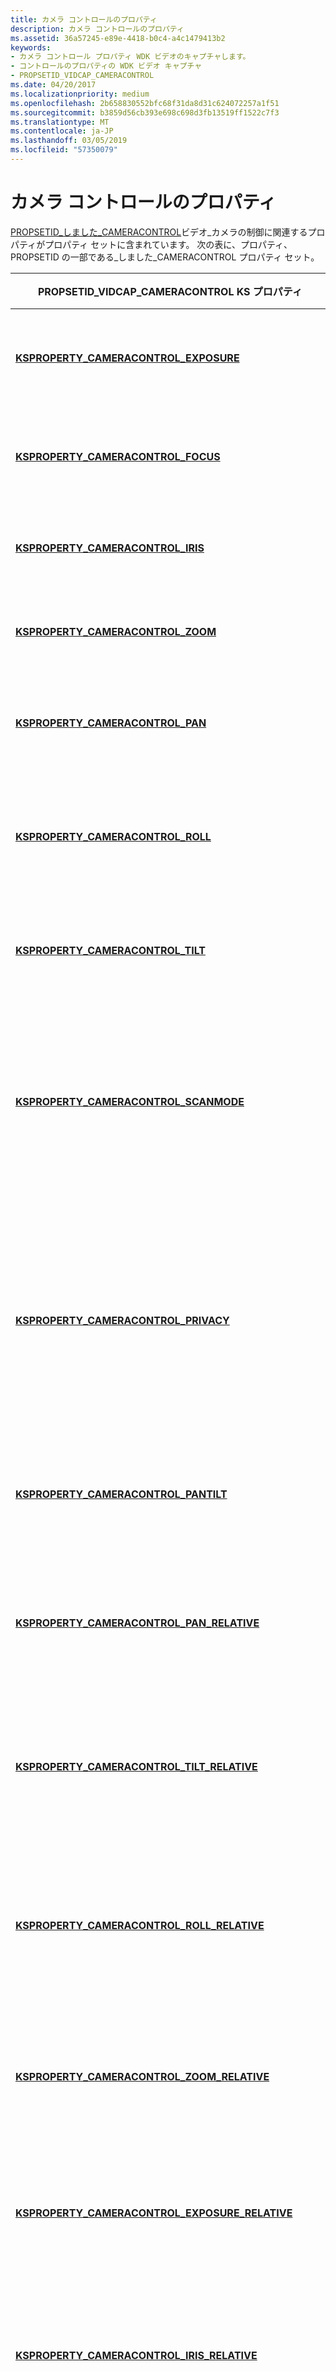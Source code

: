 ```yaml
---
title: カメラ コントロールのプロパティ
description: カメラ コントロールのプロパティ
ms.assetid: 36a57245-e89e-4418-b0c4-a4c1479413b2
keywords:
- カメラ コントロール プロパティ WDK ビデオのキャプチャします。
- コントロールのプロパティの WDK ビデオ キャプチャ
- PROPSETID_VIDCAP_CAMERACONTROL
ms.date: 04/20/2017
ms.localizationpriority: medium
ms.openlocfilehash: 2b658830552bfc68f31da8d31c624072257a1f51
ms.sourcegitcommit: b3859d56cb393e698c698d3fb13519ff1522c7f3
ms.translationtype: MT
ms.contentlocale: ja-JP
ms.lasthandoff: 03/05/2019
ms.locfileid: "57350079"
---
```

# <a name="camera-control-properties"></a>カメラ コントロールのプロパティ


[PROPSETID\_しました\_CAMERACONTROL](https://msdn.microsoft.com/library/windows/hardware/ff567802)ビデオ_カメラの制御に関連するプロパティがプロパティ セットに含まれています。 次の表に、プロパティ、PROPSETID の一部である\_しました\_CAMERACONTROL プロパティ セット。

<table>
<colgroup>
<col width="50%" />
<col width="50%" />
</colgroup>
<thead>
<tr class="header">
<th>PROPSETID_VIDCAP_CAMERACONTROL KS プロパティ</th>
<th>プロパティの説明</th>
</tr>
</thead>
<tbody>
<tr class="odd">
<td><p><a href="https://msdn.microsoft.com/library/windows/hardware/ff564401" data-raw-source="[&lt;strong&gt;KSPROPERTY_CAMERACONTROL_EXPOSURE&lt;/strong&gt;](https://msdn.microsoft.com/library/windows/hardware/ff564401)"><strong>KSPROPERTY_CAMERACONTROL_EXPOSURE</strong></a></p></td>
<td><p>カメラのデジタル公開期間を制御します。</p></td>
</tr>
<tr class="even">
<td><p><a href="https://msdn.microsoft.com/library/windows/hardware/ff564410" data-raw-source="[&lt;strong&gt;KSPROPERTY_CAMERACONTROL_FOCUS&lt;/strong&gt;](https://msdn.microsoft.com/library/windows/hardware/ff564410)"><strong>KSPROPERTY_CAMERACONTROL_FOCUS</strong></a></p></td>
<td><p>カメラのフォーカスの設定を制御します。</p></td>
</tr>
<tr class="odd">
<td><p><a href="https://msdn.microsoft.com/library/windows/hardware/ff564415" data-raw-source="[&lt;strong&gt;KSPROPERTY_CAMERACONTROL_IRIS&lt;/strong&gt;](https://msdn.microsoft.com/library/windows/hardware/ff564415)"><strong>KSPROPERTY_CAMERACONTROL_IRIS</strong></a></p></td>
<td><p>カメラの絞り設定を制御します。</p></td>
</tr>
<tr class="even">
<td><p><a href="https://msdn.microsoft.com/library/windows/hardware/ff564459" data-raw-source="[&lt;strong&gt;KSPROPERTY_CAMERACONTROL_ZOOM&lt;/strong&gt;](https://msdn.microsoft.com/library/windows/hardware/ff564459)"><strong>KSPROPERTY_CAMERACONTROL_ZOOM</strong></a></p></td>
<td><p>カメラのズーム設定を制御します。</p></td>
</tr>
<tr class="odd">
<td><p><a href="https://msdn.microsoft.com/library/windows/hardware/ff564424" data-raw-source="[&lt;strong&gt;KSPROPERTY_CAMERACONTROL_PAN&lt;/strong&gt;](https://msdn.microsoft.com/library/windows/hardware/ff564424)"><strong>KSPROPERTY_CAMERACONTROL_PAN</strong></a></p></td>
<td><p>カメラのコントロールはパン設定です。</p></td>
</tr>
<tr class="even">
<td><p><a href="https://msdn.microsoft.com/library/windows/hardware/ff564432" data-raw-source="[&lt;strong&gt;KSPROPERTY_CAMERACONTROL_ROLL&lt;/strong&gt;](https://msdn.microsoft.com/library/windows/hardware/ff564432)"><strong>KSPROPERTY_CAMERACONTROL_ROLL</strong></a></p></td>
<td><p>カメラのコントロールは、設定をロールバックします。</p></td>
</tr>
<tr class="odd">
<td><p><a href="https://msdn.microsoft.com/library/windows/hardware/ff564454" data-raw-source="[&lt;strong&gt;KSPROPERTY_CAMERACONTROL_TILT&lt;/strong&gt;](https://msdn.microsoft.com/library/windows/hardware/ff564454)"><strong>KSPROPERTY_CAMERACONTROL_TILT</strong></a></p></td>
<td><p>カメラのコントロールは、設定を傾けます。</p></td>
</tr>
<tr class="even">
<td><p><a href="https://msdn.microsoft.com/library/windows/hardware/ff564452" data-raw-source="[&lt;strong&gt;KSPROPERTY_CAMERACONTROL_SCANMODE&lt;/strong&gt;](https://msdn.microsoft.com/library/windows/hardware/ff564452)"><strong>KSPROPERTY_CAMERACONTROL_SCANMODE</strong></a></p></td>
<td><p>インターリーブ、または非インターリーブドなどのカメラのセンサーのスキャン モードを制御します。</p></td>
</tr>
<tr class="odd">
<td><p><a href="https://msdn.microsoft.com/library/windows/hardware/ff564430" data-raw-source="[&lt;strong&gt;KSPROPERTY_CAMERACONTROL_PRIVACY&lt;/strong&gt;](https://msdn.microsoft.com/library/windows/hardware/ff564430)"><strong>KSPROPERTY_CAMERACONTROL_PRIVACY</strong></a></p></td>
<td><p>カメラ センサーが、ビデオをキャプチャする必要がありますか、ビデオのキャプチャが妨げがかどうかを制御します。</p></td>
</tr>
<tr class="even">
<td><p><a href="https://msdn.microsoft.com/library/windows/hardware/ff564425" data-raw-source="[&lt;strong&gt;KSPROPERTY_CAMERACONTROL_PANTILT&lt;/strong&gt;](https://msdn.microsoft.com/library/windows/hardware/ff564425)"><strong>KSPROPERTY_CAMERACONTROL_PANTILT</strong></a></p></td>
<td><p>カメラの絶対パンおよび傾きの設定を制御します。</p></td>
</tr>
<tr class="odd">
<td><p><a href="https://msdn.microsoft.com/library/windows/hardware/ff564429" data-raw-source="[&lt;strong&gt;KSPROPERTY_CAMERACONTROL_PAN_RELATIVE&lt;/strong&gt;](https://msdn.microsoft.com/library/windows/hardware/ff564429)"><strong>KSPROPERTY_CAMERACONTROL_PAN_RELATIVE</strong></a></p></td>
<td><p>現在の値から垂直軸の周りのカメラの相対的な回転を制御します。</p></td>
</tr>
<tr class="even">
<td><p><a href="https://msdn.microsoft.com/library/windows/hardware/ff564456" data-raw-source="[&lt;strong&gt;KSPROPERTY_CAMERACONTROL_TILT_RELATIVE&lt;/strong&gt;](https://msdn.microsoft.com/library/windows/hardware/ff564456)"><strong>KSPROPERTY_CAMERACONTROL_TILT_RELATIVE</strong></a></p></td>
<td><p>現在の位置から水平軸の周りでカメラの相対的な回転を制御します。</p></td>
</tr>
<tr class="odd">
<td><p><a href="https://msdn.microsoft.com/library/windows/hardware/ff564435" data-raw-source="[&lt;strong&gt;KSPROPERTY_CAMERACONTROL_ROLL_RELATIVE&lt;/strong&gt;](https://msdn.microsoft.com/library/windows/hardware/ff564435)"><strong>KSPROPERTY_CAMERACONTROL_ROLL_RELATIVE</strong></a></p></td>
<td><p>現在の値からの軸を表示するイメージに関するカメラの相対的な回転を制御します。</p></td>
</tr>
<tr class="even">
<td><p><a href="https://msdn.microsoft.com/library/windows/hardware/ff564460" data-raw-source="[&lt;strong&gt;KSPROPERTY_CAMERACONTROL_ZOOM_RELATIVE&lt;/strong&gt;](https://msdn.microsoft.com/library/windows/hardware/ff564460)"><strong>KSPROPERTY_CAMERACONTROL_ZOOM_RELATIVE</strong></a></p></td>
<td><p>カメラの相対的なズームが現在の値から設定を制御します。</p></td>
</tr>
<tr class="odd">
<td><p><a href="https://msdn.microsoft.com/library/windows/hardware/ff564404" data-raw-source="[&lt;strong&gt;KSPROPERTY_CAMERACONTROL_EXPOSURE_RELATIVE&lt;/strong&gt;](https://msdn.microsoft.com/library/windows/hardware/ff564404)"><strong>KSPROPERTY_CAMERACONTROL_EXPOSURE_RELATIVE</strong></a></p></td>
<td><p>現在の値からのカメラの相対的なシャッター スピードを制御します。</p></td>
</tr>
<tr class="even">
<td><p><a href="https://msdn.microsoft.com/library/windows/hardware/ff564417" data-raw-source="[&lt;strong&gt;KSPROPERTY_CAMERACONTROL_IRIS_RELATIVE&lt;/strong&gt;](https://msdn.microsoft.com/library/windows/hardware/ff564417)"><strong>KSPROPERTY_CAMERACONTROL_IRIS_RELATIVE</strong></a></p></td>
<td><p>現在の値からのカメラの相対 aperture 設定を指定します。</p></td>
</tr>
<tr class="odd">
<td><p><a href="https://msdn.microsoft.com/library/windows/hardware/ff564413" data-raw-source="[&lt;strong&gt;KSPROPERTY_CAMERACONTROL_FOCUS_RELATIVE&lt;/strong&gt;](https://msdn.microsoft.com/library/windows/hardware/ff564413)"><strong>KSPROPERTY_CAMERACONTROL_FOCUS_RELATIVE</strong></a></p></td>
<td><p>カメラの相対的なフォーカスを現在の値から設定を制御します。</p></td>
</tr>
<tr class="even">
<td><p><a href="https://msdn.microsoft.com/library/windows/hardware/ff564427" data-raw-source="[&lt;strong&gt;KSPROPERTY_CAMERACONTROL_PANTILT_RELATIVE&lt;/strong&gt;](https://msdn.microsoft.com/library/windows/hardware/ff564427)"><strong>KSPROPERTY_CAMERACONTROL_PANTILT_RELATIVE</strong></a></p></td>
<td><p>カメラの相対的なパンとその現在の値の設定の傾きを制御します。</p></td>
</tr>
<tr class="odd">
<td><p><a href="https://msdn.microsoft.com/library/windows/hardware/ff564406" data-raw-source="[&lt;strong&gt;KSPROPERTY_CAMERACONTROL_FOCAL_LENGTH&lt;/strong&gt;](https://msdn.microsoft.com/library/windows/hardware/ff564406)"><strong>KSPROPERTY_CAMERACONTROL_FOCAL_LENGTH</strong></a></p></td>
<td><p>カメラの焦点距離を指定します。</p></td>
</tr>
<tr class="even">
<td><p><a href="https://msdn.microsoft.com/library/windows/hardware/ff564399" data-raw-source="[&lt;strong&gt;KSPROPERTY_CAMERACONTROL_AUTO_EXPOSURE_PRIORITY&lt;/strong&gt;](https://msdn.microsoft.com/library/windows/hardware/ff564399)"><strong>KSPROPERTY_CAMERACONTROL_AUTO_EXPOSURE_PRIORITY</strong></a></p></td>
<td><p>デバイスでフレーム レートを動的に変更できるかどうかを指定します。</p></td>
</tr>
</tbody>
</table>

 

## <a name="windows8-extended-camera-control-properties"></a>Windows 8 がカメラ コントロールのプロパティを拡張


Windows 8 以降、これらの追加プロパティはサポートされてユーザー モードのクライアントを取得またはカメラのコントロールの設定を設定します。 詳細については、[カメラ コントロールのプロパティの拡張](extended-camera-control-properties.md)と[方法を実装拡張カメラ コントロール プロパティ](how-to-implement-extended-camera-control-properties.md)を参照してください。

| PROPSETID\_しました\_CAMERACONTROL KS プロパティ                                                                                           | プロパティの説明                                                                                                  |
|------------------------------------------------------------------------------------------------------------------------------------------|-----------------------------------------------------------------------------------------------------------------------|
| [**KSPROPERTY\_CAMERACONTROL\_FLASH\_プロパティ**](https://msdn.microsoft.com/library/windows/hardware/jj156041)                                         | ユーザー モードのクライアントでは、必要に応じてこのプロパティを使用して取得またはカメラのフラッシュのコントロールの特性を設定します。                |
| [**KSPROPERTY\_CAMERACONTROL\_イメージ\_PIN\_機能\_プロパティ**](https://msdn.microsoft.com/library/windows/hardware/jj553706)         | ユーザー モードのクライアントでは、このプロパティを使用して、カメラのイメージの暗証番号 (pin) とレコードの暗証番号 (pin) は相互に排他的であるかどうかを識別します。 |
| [**KSPROPERTY\_CAMERACONTROL\_リージョン\_の\_関心\_プロパティ**](https://msdn.microsoft.com/library/windows/hardware/jj156042)             | 必要に応じて、ユーザー モード クライアントは、目的の特徴のカメラのリージョンの設定を取得またはこのプロパティを使用します。           |
| [**KSPROPERTY\_CAMERACONTROL\_ビデオ\_安定化\_モード\_プロパティ**](https://msdn.microsoft.com/library/windows/hardware/jj156043) | ユーザー モードのクライアントでは、必要に応じてこのプロパティを使用して取得またはカメラのビデオ安定化の特性を設定します。          |

 

## <a href="" id="win8-1-extended-props"></a>Windows 8.1 の拡張のカメラ コントロールのプロパティ


Windows 8.1 では、以降、 [KSPROPERTYSETID\_ExtendedCameraControl](https://msdn.microsoft.com/library/windows/hardware/dn567570)プロパティ セットは、カメラの写真のシーケンス処理の他のコントロールを提供します。 これらのコントロールを実装する方法の詳細については、これらのトピックを参照してください。

-   [拡張のカメラ コントロールのプロパティ](extended-camera-control-properties.md)
-   [拡張のカメラ コントロールのプロパティを実装するには、方法](how-to-implement-extended-camera-control-properties.md)
-   [拡張のカメラ コントロール ペイロード](extended-camera-control-payloads.md)
-   [写真シーケンス モード](photo-sequence-mode.md)

 

 




